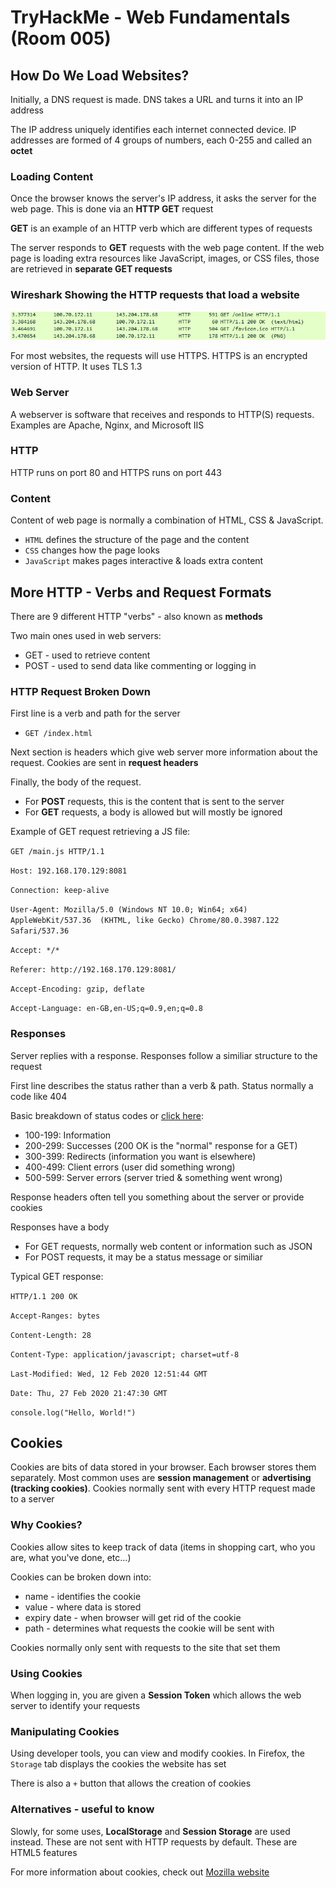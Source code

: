 #  TryHackMe - Web Fundamentals (Room 005)

## How Do We Load Websites?

Initially, a DNS request is made. DNS takes a URL and turns it into an IP address

The IP address uniquely identifies each internet connected device. IP addresses are formed of 4 groups of numbers, each 0-255 and called an __octet__

### Loading Content

Once the browser knows the server's IP address, it asks the server for the web page. This is done via an __HTTP GET__ request

__GET__ is an example of an HTTP verb which are different types of requests

The server responds to __GET__ requests with the web page content. If the web page is loading extra resources like JavaScript, images, or CSS files, those are retrieved in __separate GET requests__

### Wireshark Showing the HTTP requests that load a website

![](/Web%20Fundamentals/images/wireshark.png)

For most websites, the requests will use HTTPS. HTTPS is an encrypted version of HTTP. It uses TLS 1.3

### Web Server

A webserver is software that receives and responds to HTTP(S) requests. Examples are Apache, Nginx, and Microsoft IIS

### HTTP

HTTP runs on port 80 and HTTPS runs on port 443

### Content

Content of web page is normally a combination of HTML, CSS & JavaScript.

* `HTML` defines the structure of the page and the content
* `CSS` changes how the page looks
* `JavaScript` makes pages interactive & loads extra content

## More HTTP - Verbs and Request Formats

There are 9 different HTTP "verbs" - also known as __methods__

Two main ones used in web servers:

* GET - used to retrieve content
* POST - used to send data like commenting or logging in

### HTTP Request Broken Down

First line is a verb and path for the server

* `GET /index.html`

Next section is headers which give web server more information about the request. Cookies are sent in __request headers__

Finally, the body of the request. 

* For __POST__ requests, this is the content that is sent to the server
* For __GET__ requests, a body is allowed but will mostly be ignored

Example of GET request retrieving a JS file:

`GET /main.js HTTP/1.1`

`Host: 192.168.170.129:8081`

`Connection: keep-alive`

`User-Agent: Mozilla/5.0 (Windows NT 10.0; Win64; x64) AppleWebKit/537.36 
(KHTML, like Gecko) Chrome/80.0.3987.122 Safari/537.36`

`Accept: */*`

`Referer: http://192.168.170.129:8081/`

`Accept-Encoding: gzip, deflate`

`Accept-Language: en-GB,en-US;q=0.9,en;q=0.8`

### Responses

Server replies with a response. Responses follow a similiar structure to the request

First line describes the status rather than a verb & path. Status normally a code like 404

Basic breakdown of status codes or [click here](https://developer.mozilla.org/en-US/docs/Web/HTTP/Status):

* 100-199: Information
* 200-299: Successes (200 OK is the "normal" response for a GET)
* 300-399: Redirects (information you want is elsewhere)
* 400-499: Client errors (user did something wrong)
* 500-599: Server errors (server tried & something went wrong)

Response headers often tell you something about the server or provide cookies

Responses have a body

* For GET requests, normally web content or information such as JSON
* For POST requests, it may be a status message or similiar

Typical GET response:

`HTTP/1.1 200 OK`

`Accept-Ranges: bytes`

`Content-Length: 28`

`Content-Type: application/javascript; charset=utf-8`

`Last-Modified: Wed, 12 Feb 2020 12:51:44 GMT`

`Date: Thu, 27 Feb 2020 21:47:30 GMT`

`console.log("Hello, World!")`

## Cookies

Cookies are bits of data stored in your browser. Each browser stores them separately. Most common uses are __session management__ or __advertising (tracking cookies)__. Cookies normally sent with every HTTP request made to a server

### Why Cookies?

Cookies allow sites to keep track of data (items in shopping cart, who you are, what you've done, etc...) 

Cookies can be broken down into:

* name - identifies the cookie
* value - where data is stored
* expiry date - when browser will get rid of the cookie
* path - determines what requests the cookie will be sent with

Cookies normally only sent with requests to the site that set them

### Using Cookies

When logging in, you are given a __Session Token__ which allows the web server to identify your requests

### Manipulating Cookies

Using developer tools, you can view and modify cookies. In Firefox, the `Storage` tab displays the cookies the website has set

There is also a `+` button that allows the creation of cookies

### Alternatives - useful to know

Slowly, for some uses, __LocalStorage__ and __Session Storage__ are used instead. These are not sent with HTTP requests by default. These are HTML5 features

For more information about cookies, check out [Mozilla website](https://developer.mozilla.org/en-US/docs/Web/HTTP/Cookies)